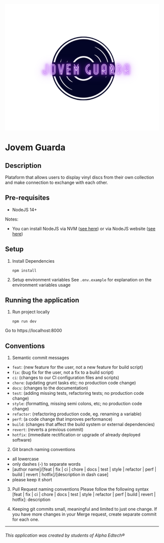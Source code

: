 <div style="display: flex; flex-direction: column; align-items: center"> <img src='./logo.svg'> </div>

# Jovem Guarda

## Description
Plataform that allows users to display vinyl discs from their own collection and make connection to exchange with each other. 

## Pre-requisites
- NodeJS 14+

Notes:

- You can install NodeJS via NVM ([see here](https://github.com/nvm-sh/nvm)) or via NodeJS website ([see here](https://nodejs.org/en/download/))

## Setup

1. Install Dependencies
    ```
    npm install
    ```
2. Setup environment variables
    See `.env.example` for explanation on the environment variables usage

## Running the application
1. Run project locally
   ```
   npm run dev
   ```

Go to https://localhost:8000

## Conventions
1. Semantic commit messages
- ``feat``: (new feature for the user, not a new feature for build script)
- ``fix``: (bug fix for the user, not a fix to a build script)
- ``ci``: (changes to our CI configuration files and scripts)
- ``chore``: (updating grunt tasks etc; no production code change)
- ``docs``: (changes to the documentation)
- ``test``: (adding missing tests, refactoring tests; no production code change)
- ``style``: (formatting, missing semi colons, etc; no production code change)
- ``refactor``: (refactoring production code, eg. renaming a variable)
- ``perf``: (a code change that improves performance)
- ``build``: (changes that affect the build system or external dependencies)
- ``revert``: (reverts a previous commit)
- ``hotfix``: (immediate rectification or upgrade of already deployed software)

2. Git branch naming conventions
- all lowercase
- only dashes (-) to separate words
- [author name]/[feat | fix | ci | chore | docs | test | style | refactor | perf | build | revert | hotfix]/[description in dash case]
- please keep it short

3. Pull Request naming conventions
Please follow the following syntax
[feat | fix | ci | chore | docs | test | style | refactor | perf | build | revert | hotfix]: description

4. Keeping git commits small, meaningful and limited to just one change. If you have more changes in your Merge request, create separate commit for each one.

---
###### This application was created by students of Alpha Edtech® 
